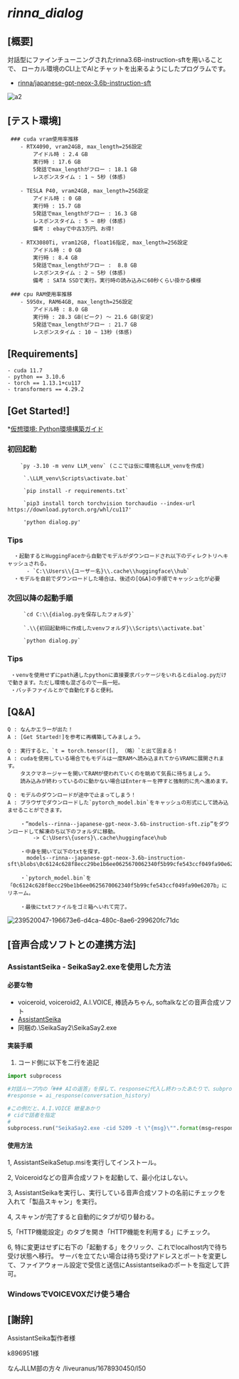 # ***rinna_dialog***

## [概要]

対話型にファインチューニングされたrinna3.6B-instruction-sftを用いることで、
ローカル環境のCLI上でAIとチャットを出来るようにしたプログラムです。
    
* [rinna/japanese-gpt-neox-3.6b-instruction-sft](https://huggingface.co/rinna/japanese-gpt-neox-3.6b-instruction-sft)
  
![a2](https://github.com/AlgosErgo/rinna_dialog/assets/122419883/7d34f584-2184-489e-9dcf-6594c72a50b0)




## [テスト環境]
     ### cuda vram使用率推移
        - RTX4090, vram24GB, max_length=256設定
            アイドル時 : 2.4 GB
            実行時 : 17.6 GB
            5発話でmax_lengthがフロー : 18.1 GB
            レスポンスタイム : 1 ~ 5秒 (体感)

        - TESLA P40, vram24GB, max_length=256設定
            アイドル時 : 0 GB
            実行時 : 15.7 GB
            5発話でmax_lengthがフロー : 16.3 GB
            レスポンスタイム : 5 ~ 8秒 (体感)
            備考 : ebayで中古3万円、お得!

        - RTX3080Ti, vram12GB, float16指定, max_length=256設定
            アイドル時 : 0 GB
            実行時 : 8.4 GB
            5発話でmax_lengthがフロー :  8.8 GB
            レスポンスタイム : 2 ~ 5秒 (体感)
            備考 : SATA SSDで実行。実行時の読み込みに60秒くらい掛かる模様
            
     ### cpu RAM使用率推移
        - 5950x, RAM64GB, max_length=256設定
            アイドル時 : 8.0 GB
            実行時 : 28.3 GB(ピーク) ～ 21.6 GB(安定)
            5発話でmax_lengthがフロー : 21.7 GB
            レスポンスタイム : 10 ~ 13秒 (体感)
            
            
## [Requirements]          
```
- cuda 11.7
- python == 3.10.6
- torch == 1.13.1+cu117
- transformers == 4.29.2
```
    
    
## [Get Started!]

   *[仮想環境: Python環境構築ガイド](https://www.python.jp/install/windows/venv.html)
   
   ### 初回起動

        `py -3.10 -m venv LLM_venv` (ここでは仮に環境名LLM_venvを作成)
    
         `.\LLM_venv\Scripts\activate.bat`

         `pip install -r requirements.txt`

         `pip3 install torch torchvision torchaudio --index-url https://download.pytorch.org/whl/cu117'
 
         'python dialog.py'

   ### Tips
      ・起動するとHuggingFaceから自動でモデルがダウンロードされ以下のディレクトリへキャッシュされる。
          - `C:\\Users\\{ユーザー名}\\.cache\\huggingface\\hub`
      ・モデルを自前でダウンロードした場合は、後述の[Q&A]の手順でキャッシュ化が必要
   
   
   ### 次回以降の起動手順
         `cd C:\\{dialog.pyを保存したフォルダ}`
         
         `.\\{初回起動時に作成したvenvフォルダ}\\Scripts\\activate.bat`
         
         `python dialog.py`

   ### Tips
     ・venvを使用せずにpath通したpythonに直接要求パッケージをいれるとdialog.pyだけで動きます。ただし環境も混ざるので一長一短。
     ・バッチファイルとかで自動化すると便利。


## [Q&A]

    Q : なんかエラーが出た！
    A : [Get Started!]を参考に再構築してみましょう。

    Q : 実行すると、`t = torch.tensor([], （略）`と出て固まる！
    A : cudaを使用している場合でもモデルは一度RAMへ読み込まれてからVRAMに展開されます。
        タスクマネージャーを開いてRAMが使われていくのを眺めて気長に待ちましょう。
        読み込みが終わっているのに動かない場合はEnterキーを押すと強制的に先へ進めます。

    Q : モデルのダウンロードが途中で止まってしまう！
    A : ブラウザでダウンロードした`pytorch_model.bin`をキャッシュの形式にして読み込ませることができます。

        ・”models--rinna--japanese-gpt-neox-3.6b-instruction-sft.zip”をダウンロードして解凍のち以下のフォルダに移動。
            -> C:\Users\{users}\.cache\huggingface\hub

        ・中身を開いて以下のtxtを探す。
          models--rinna--japanese-gpt-neox-3.6b-instruction-sft\blobs\0c6124c628f8ecc29be1b6ee0625670062340f5b99cfe543ccf049fa90e6207b.txt

        ・`pytorch_model.bin`を「0c6124c628f8ecc29be1b6ee0625670062340f5b99cfe543ccf049fa90e6207b」にリネーム。

        ・最後にtxtファイルをゴミ箱へいれて完了。

![239520047-196673e6-d4ca-480c-8ae6-299620fc71dc](https://github.com/AlgosErgo/rinna_dialog/assets/122419883/2dfa69e9-5cc8-4172-86b0-543a1d2de697)

    
## [音声合成ソフトとの連携方法]

### AssistantSeika - SeikaSay2.exeを使用した方法

#### 必要な物

- voiceroid, voiceroid2, A.I.VOICE, 棒読みちゃん, softalkなどの音声合成ソフト
- [AssistantSeika](https://wiki.hgotoh.jp/documents/tools/assistantseika/assistantseika-001a)
- 同梱の.\SeikaSay2\SeikaSay2.exe

#### 実装手順

1. コード側に以下を二行を追記

```python
import subprocess

#対話ループ内の「### AIの返答」を探して、responseに代入し終わったあたりで、subprocessでSeikaSay2.exeに投げる。
#response = ai_response(conversation_history)

#この例だと、A.I.VOICE 紲星あかり
# cidで話者を指定
#
subprocess.run("SeikaSay2.exe -cid 5209 -t \"{msg}\"".format(msg=response))
```

#### 使用方法

1, AssistantSeikaSetup.msiを実行してインストール。

2, Voiceroidなどの音声合成ソフトを起動して、最小化はしない。

3, AssistantSeikaを実行し、実行している音声合成ソフトの名前にチェックを入れて「製品スキャン」を実行。

4, スキャンが完了すると自動的にタブが切り替わる。
   
5,「HTTP機能設定」のタブを開き「HTTP機能を利用する」にチェック。
   
6, 特に変更はせずに右下の「起動する」をクリック、これでlocalhost内で待ち受け状態へ移行。
   サーバを立てたい場合は待ち受けアドレスとポートを変更して、ファイアウォール設定で受信と送信にAssistantseikaのポートを指定して許可。


### WindowsでVOICEVOXだけ使う場合





## [謝辞]

AssistantSeika製作者様

k896951様

なんJLLM部の方々
/liveuranus/1678930450/l50



